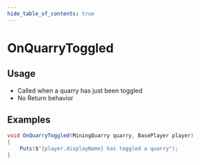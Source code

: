 ```yaml
---
hide_table_of_contents: true
---
```


# OnQuarryToggled

## Usage

* Called when a quarry has just been toggled
* No Return behavior

## Examples

```csharp title=""
void OnQuarryToggled(MiningQuarry quarry, BasePlayer player)
{
    Puts($"{player.displayName} has toggled a quarry");
}
```
